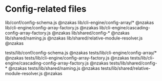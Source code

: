 # Config-related files

lib/conf/config-schema.js @nzakas
lib/cli-engine/config-array/* @nzakas
lib/cli-engine/config-array-factory.js @nzakas
lib/cli-engine/cascading-config-array-factory.js @nzakas
lib/shared/config-* @nzakas
lib/shared/naming.js @nzakas
lib/shared/relative-module-resolver.js @nzakas

tests/lib/conf/config-schema.js @nzakas
tests/lib/cli-engine/config-array/* @nzakas
tests/lib/cli-engine/config-array-factory.js @nzakas
tests/lib/cli-engine/cascading-config-array-factory.js @nzakas
tests/lib/shared/config-* @nzakas
tests/lib/shared/naming.js @nzakas
tests/lib/shared/relative-module-resolver.js @nzakas
